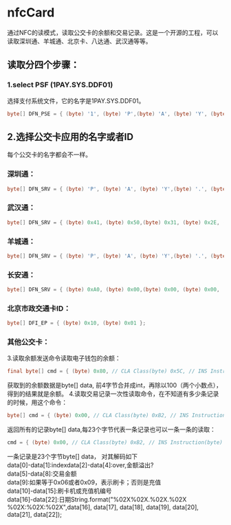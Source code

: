 # nfcCard
通过NFC的读模式，读取公交卡的余额和交易记录。这是一个开源的工程，可以读取深圳通、羊城通、北京卡、八达通、武汉通等等。  
## 读取分四个步骤：
###  1.select PSF (1PAY.SYS.DDF01)    
选择支付系统文件，它的名字是1PAY.SYS.DDF01。  
```java 
byte[] DFN_PSE = { (byte) '1', (byte) 'P',(byte) 'A', (byte) 'Y', (byte) '.', (byte) 'S', (byte) 'Y',(byte) 'S', (byte) '.', (byte) 'D', (byte) 'D', (byte) 'F',(byte) '0', (byte) '1', };
```
## 2.选择公交卡应用的名字或者ID
每个公交卡的名字都会不一样。
### 深圳通：
```java 
byte[] DFN_SRV = { (byte) 'P', (byte) 'A', (byte) 'Y',(byte) '.', (byte) 'S', (byte) 'Z', (byte) 'T' };
```
### 武汉通：
```java 
byte[] DFN_SRV = { (byte) 0x41, (byte) 0x50,(byte) 0x31, (byte) 0x2E, (byte) 0x57, (byte) 0x48, (byte) 0x43,(byte) 0x54, (byte) 0x43, };
```
### 羊城通：
```java 
byte[] DFN_SRV = { (byte) 'P', (byte) 'A', (byte) 'Y',(byte) '.', (byte) 'A', (byte) 'P', (byte) 'P', (byte) 'Y', };
```
### 长安通：
```java 
byte[] DFN_SRV = { (byte) 0xA0, (byte) 0x00,(byte) 0x00, (byte) 0x00, (byte) 0x03, (byte) 0x86, (byte) 0x98,(byte) 0x07, (byte) 0x01, };
```
### 北京市政交通卡ID：
```java 
byte[] DFI_EP = { (byte) 0x10, (byte) 0x01 };
```
### 其他公交卡：
3.读取余额发送命令读取电子钱包的余额：
```java 
final byte[] cmd = { (byte) 0x80, // CLA Class(byte) 0x5C, // INS Instruction(byte) 0x00, // P1 Parameter 1(byte) 0x02, // P2 Parameter 2(byte) 0x04, // Le};
```
获取到的余额数据是byte[] data, 前4字节合并成int，再除以100（两个小数点），得到的结果就是余额。
4.读取交易记录一次性读取命令，在不知道有多少条记录的时候，用这个命令：
```java 
byte[] cmd = { (byte) 0x00, // CLA Class(byte) 0xB2, // INS Instruction(byte) 0x01, // P1 Parameter 1(byte) 0xC5, // P2 Parameter 2(byte) 0x00, // Le};
```
返回所有的记录byte[] data,每23个字节代表一条记录也可以一条一条的读取：
```java
cmd = { (byte) 0x00, // CLA Class(byte) 0xB2, // INS Instruction(byte) index, // P1 Parameter 1(byte) 0xC4, // P2 Parameter 2(byte) 0x00, // Le};
```
一条记录是23个字节byte[] data， 
对其解码如下  
data[0]-data[1]:indexdata[2]-data[4]:over,金额溢出?  
data[5]-data[8]:交易金额  
data[9]:如果等于0x06或者0x09，表示刷卡；否则是充值  
data[10]-data[15]:刷卡机或充值机编号  
data[16]-data[22]:日期String.format("%02X%02X.%02X.%02X %02X:%02X:%02X",data[16], data[17], data[18], 
data[19], data[20], data[21], data[22]);
